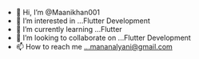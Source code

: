 - 👋 Hi, I’m @Maanikhan001
- 👀 I’m interested in ...Flutter Development
- 🌱 I’m currently learning ...Flutter
- 💞️ I’m looking to collaborate on ...Flutter Development
- 📫 How to reach me ...mananalyani@gmail.com

<!---
Maanikhan001/Maanikhan001 is a ✨ special ✨ repository because its `README.md` (this file) appears on your GitHub profile.
You can click the Preview link to take a look at your changes.
--->
